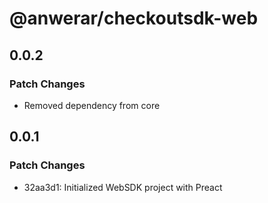 # @anwerar/checkoutsdk-web

## 0.0.2

### Patch Changes

-   Removed dependency from core

## 0.0.1

### Patch Changes

-   32aa3d1: Initialized WebSDK project with Preact
